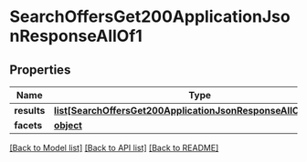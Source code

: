 # SearchOffersGet200ApplicationJsonResponseAllOf1

## Properties
Name | Type | Description | Notes
------------ | ------------- | ------------- | -------------
**results** | [**list[SearchOffersGet200ApplicationJsonResponseAllOf1Results]**](SearchOffersGet200ApplicationJsonResponseAllOf1Results.md) |  | [optional] 
**facets** | [**object**](.md) |  | [optional] 

[[Back to Model list]](../README.md#documentation-for-models) [[Back to API list]](../README.md#documentation-for-api-endpoints) [[Back to README]](../README.md)


